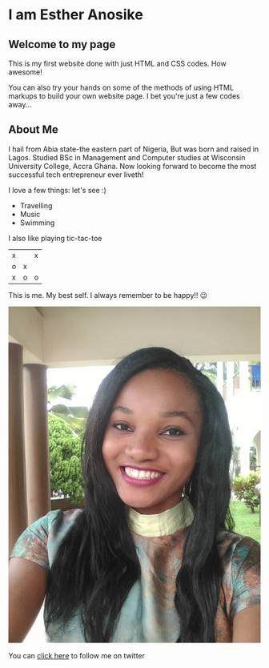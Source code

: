 # I am Esther Anosike

## Welcome to my page

This is my first website done with just HTML and CSS codes. How awesome!

You can also try your hands on some of the methods of using HTML markups to build your own website page. I bet you're just a few codes away...

## About Me

I hail from Abia state-the eastern part of Nigeria, But was born and raised in Lagos. Studied BSc in Management and Computer studies at Wisconsin University College, Accra Ghana. Now looking forward to become the most successful tech entrepreneur ever liveth!

I love a few things: let's see :)

* Travelling
* Music
* Swimming

I also like playing tic-tac-toe

|  |  |  |
|---|---|---|
| x |   | x |
| o | x |   |
| x | o | o |

This is me. My best self. I always remember to be happy!! :wink:

![Esther A.](/media/myself.jpg)

You can [click here](https://twitter.com/OluwaEstiano) to follow me on twitter

